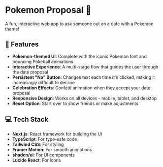 # Pokemon Proposal 💖

A fun, interactive web app to ask someone out on a date with a Pokemon theme!

## 🌟 Features

- **Pokemon-themed UI**: Complete with the iconic Pokemon font and bouncing Pokeball animations
- **Interactive Experience**: A multi-stage flow that guides the user through the date proposal
- **Persistent "No" Button**: Changes text each time it's clicked, making it increasingly difficult to decline
- **Celebration Effects**: Confetti animation when they accept your date proposal
- **Responsive Design**: Works on all devices - mobile, tablet, and desktop
- **Reset Option**: Start over to show friends or make adjustments

## 💻 Tech Stack

- **Next.js**: React framework for building the UI
- **TypeScript**: For type-safe code
- **Tailwind CSS**: For styling
- **Framer Motion**: For smooth animations
- **shadcn/ui**: For UI components
- **Lucide React**: For icons

